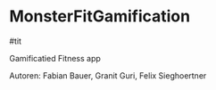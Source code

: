 # MonsterFitGamification
#tit

Gamificatied Fitness app

Autoren: Fabian Bauer, Granit Guri, Felix Sieghoertner
